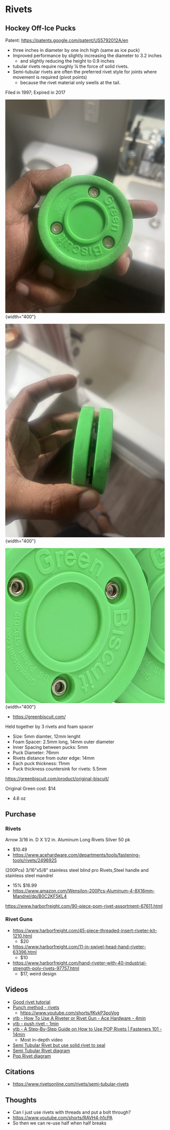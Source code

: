 # Rivets

## Hockey Off-Ice Pucks

Patent: https://patents.google.com/patent/US5792012A/en

-  three inches in diameter by one inch high (same as ice puck)
-  Improved performance by slightly increasing the diameter to 3.2 inches
    - and slightly reducing the height to 0.9 inches
- tubular rivets require roughly ¼ the force of solid rivets.
- Semi-tubular rivets are often the preferred rivet style for joints where movement is required (pivot points)
    - because the rivet material only swells at the tail. 


Filed in 1997; Expired in 2017

![alt text](IMG_5441.jpeg){width="400"}

![alt text](IMG_5443.jpeg){width="400"}

![alt text](image.png){width="400"}


- https://greenbiscuit.com/

Held together by 3 rivets and foam spacer

- Size: 5mm diamter, 12mm lenght
- Foam Spacer: 2.5mm long, 14mm outer diameter
- Inner Spacing between pucks: 5mm
- Puck Diameter: 76mm
- Rivets distance from outer edge: 14mm
- Each puck thickness: 11mm
- Puck thickness countersink for rivets: 5.5mm

https://greenbiscuit.com/product/original-biscuit/

Original Green cost: $14

- 4.6 oz

## Purchase


### Rivets

Arrow 3/16 in. D X 1/2 in. Aluminum Long Rivets Silver 50 pk

- $10.49
- https://www.acehardware.com/departments/tools/fastening-tools/rivets/2496925

(200Pcs) 3/16"x5/8" stainless steel blind pro Rivets,Steel handle and stainless steel mandrel 

- 15% $16.99 
- https://www.amazon.com/Wensilon-200Pcs-Aluminum-4-8X16mm-Mandrel/dp/B0C2KF5KL4

https://www.harborfreight.com/90-piece-pom-rivet-assortment-67611.html

### Rivet Guns

- https://www.harborfreight.com/45-piece-threaded-insert-riveter-kit-1210.html 
    - $20
- https://www.harborfreight.com/11-in-swivel-head-hand-riveter-63396.html
    - $10
- https://www.harborfreight.com/hand-riveter-with-40-industrial-strength-poly-rivets-97757.html
    - $17, weird design

## Videos

- [Good rivet tutorial](https://www.youtube.com/watch?v=ZyWqWJKAV6k)
- [Punch method - rivets](https://www.youtube.com/watch?v=uh4oUxCzVbw)
    - https://www.youtube.com/shorts/fKvkP3poVog
- [ytb -  How To Use A Riveter or Rivet Gun - Ace Hardware - 4min](https://www.youtube.com/watch?v=yW3k3_sbkyc)
- [ytb - push rivet - 1min](https://www.youtube.com/watch?v=2uxTrkzf6SE)
- [ytb -  A Step-By-Step Guide on How to Use POP Rivets | Fasteners 101 - 14min](https://www.youtube.com/watch?v=1G8lGECOe1U) 
    -  Most in-depth video
- [Semi Tubular Rivet but use solid rivet to seal](https://www.youtube.com/shorts/ZOO4hiNArGI)
- [Semi Tubular Rivet diagram](https://www.youtube.com/watch?v=LKWtTZmXQ90)
- [Pop Rivet diagram](https://www.youtube.com/watch?v=9aoXmzdSf_I)

## Citations

- https://www.rivetsonline.com/rivets/semi-tubular-rivets

## Thoughts

- Can I just use rivets with threads and put a bolt through?
- https://www.youtube.com/shorts/RAVH4-h1cPA
- So then we can re-use half when half breaks